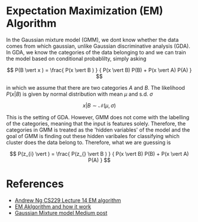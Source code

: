 # Expectation Maximization (EM) Algorithm 


In the Gaussian mixture model (GMM), we dont know whether the data comes from which gaussian, unlike Gaussian discriminative analysis (GDA). In GDA, we know the categories of the data belonging to and we can train the model based on conditional probablilty, simply asking 

$$
P(B \vert x ) = \frac{ P(x \vert B ) } { P(x \vert B) P(B) +  P(x \vert A) P(A) } 
$$

in which we assume that there are two categories $A$ and $B$. The likelihood $P(x \vert B)$ is given by normal distribution with mean $\mu$ and s.d. $\sigma$ 

$$
x \vert B \sim \mathcal{N} (\mu, \sigma)
$$

This is the setting of GDA. However, GMM does not come with the labelling of the categories, meaning that the input is features solely. Therefore, the categories in GMM is treated as the 'hidden variables' of the model and the goal of GMM is finding out these hidden varibales for classifying which cluster does the data belong to. Therefore, what we are guessing is 


$$
P(z_{i} \vert  ) = \frac{ P(z_{} \vert B ) } { P(x \vert B) P(B) +  P(x \vert A) P(A) } 
$$




# References
- [Andrew Ng CS229 Lecture 14 EM algorithm](https://www.youtube.com/watch?v=rVfZHWTwXSA&list=PLoROMvodv4rMiGQp3WXShtMGgzqpfVfbU&index=14)
- [EM Aklgorithm and how it work](https://www.youtube.com/watch?v=REypj2sy_5U&t=1s)
- [Gaussian Mixture model Medium post](https://medium.com/swlh/gaussian-mixture-models-gmm-1327a2a62a)
